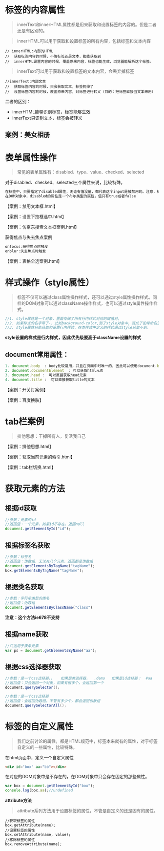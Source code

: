 # 标签的内容属性

> innerText和innerHTML属性都是用来获取和设置标签的内容的。但是二者还是有区别的。

> innerHTML可以用于获取和设置标签的所有内容，包括标签和文本内容

```
// innerHTML:内部的HTML
//  获取标签内容的时候，不管标签还是文本，都能获取到
//  innerHTML设置内容的时候，覆盖原来内容，标签也能生效，浏览器能解析这个标签。
```

> innerText可以用于获取和设置标签的文本内容，会丢弃掉标签

```
//innerText:内部文本
//  获取标签内容的时候，只会获取文本，标签扔掉了
//  设置标签内容的时候，覆盖原来内容，对标签进行转义（目的：把标签直接当文本来用）
```

二者的区别：

- innerHTML能够识别标签，标签能够生效
- innerText只识别文本，标签会被转义

## 案例：美女相册



# 表单属性操作

> 常见的表单属性有：disabled、type、value、checked、selected

对于disabled、checked、selected三个属性来说，比较特殊。

```javascript
在标签中，只要指定了disabled属性，无论有值没值，都代表这个input是被禁用的。注意，标签的disabled仅仅是默认值。
在DOM对象中，disabled的属性是一个布尔类型的属性，值只有true或者false
```

【案例：禁用文本框.html】

【案例：设置下拉框选中.html】

【案例：仿京东搜索文本框案例.html】

获得焦点与失去焦点案例

```javascript
onfocus:获得焦点时触发
onblur:失去焦点时触发	
```

【案例：表格全选案例.html】



# 样式操作（style属性）

> 标签不仅可以通过class属性操作样式，还可以通过style属性操作样式。同样的DOM对象可以通过className操作样式，也可以通过style属性操作样式。

```javascript
//1. style属性是一个对象，里面存储了所有行内样式对应的键值对。
//2. 如果样式的名字带了-，比如background-color,到了style对象中，变成了驼峰命名法，backgroundColor（因为-在js中不是一个合法的标识符）
//3. style属性只能获取和设置行内样式，在类样式中定义的样式通过style获取不到。
```

**style设置的样式是行内样式，因此优先级要高于className设置的样式**



## document常用属性：

```javascript
1. document.body  : body比较常用，并且在页面中时唯一的，因此可以使用document.body直接获取。
2. document.documentElement  : 可以获取html元素
3. document.head :  可以直接获取head元素
4. document.title :  可以直接获取title的文本
```

【案例：开关灯案例】

【案例：百度换肤】



# tab栏案例

> 排他思想：干掉所有人，复活我自己

【案例：排他思想.html】

【案例：获取当前元素的索引.html】

【案例：tab栏切换.html】



# 获取元素的方法

## 根据id获取

```javascript
//参数：元素的id
//返回值：一个元素，如果id不存在，返回null
document.getElementById("id");
```

## 根据标签名获取

```javascript
//参数：标签名
//返回值：伪数组，无论有几个元素，返回都是伪数组
document.getElementsByTagName("tagName");
box.getElementsByTagName("tagName");
```

## 根据类名获取

```javascript
//参数：字符串类型的类名
//返回值：伪数组
document.getElementsByClassName("class")
```

**注意：这个方法ie678不支持**

## 根据name获取

```javascript
//只适用于表单元素
var ps = document.getElementsByName("aa");
```

## 根据css选择器获取

```java
//参数：是一个css选择器，，   如果是类选择器，  .demo   如果是id选择器：  #aa
//返回值：只会返回一个对象，如果有很多个，会返回第一个
document.querySelector();

//参数：是一个css选择器
//返回值：会返回伪数组，不管有多少个，都会返回伪数组
document.querySelectorAll();
```



# 标签的自定义属性

> 我们之前讨论的属性，都是HTML规范中，标签本来就有的属性，对于标签自定义的一些属性，比较特殊。

在html页面中，定义一个自定义属性

```html
<div id="box" aa="bb"></div>
```

在对应的DOM对象中是不存在的，在DOM对象中只会存在固定的那些属性。

```javascript
var box = document.getElementById("box");
console.log(box.aa);//undefined
```

**attribute方法**

> attribute系列方法用于设置标签的属性，不管是自定义的还是固有的属性。

```
//获取标签的属性
box.getAttribute(name);
//设置标签的属性
box.setAttribute(name, value);
//移除标签的属性
box.removeAttribute(name);
```

